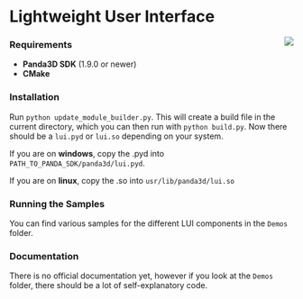 # Lightweight User Interface

<img src="http://fs5.directupload.net/images/151207/ltl76bsj.png" align="right" />


### Requirements

- **Panda3D SDK** (1.9.0 or newer)
- **CMake**

### Installation

Run `python update_module_builder.py`. This will create a build file in the current directory, which you can then run with `python build.py`.
Now there should be a `lui.pyd` or `lui.so` depending on your system.

If you are on **windows**, copy the .pyd into `PATH_TO_PANDA_SDK/panda3d/lui.pyd`.

If you are on **linux**, copy the .so into `usr/lib/panda3d/lui.so`


### Running the Samples

You can find various samples for the different LUI components in the `Demos` folder.

### Documentation

There is no official documentation yet, however if you look at the `Demos` folder, there should be a lot of self-explanatory code.
